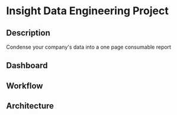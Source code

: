 # Insight Data Engineering Project

## Description
Condense your company's data into a one page consumable report

## Dashboard

## Workflow

## Architecture

